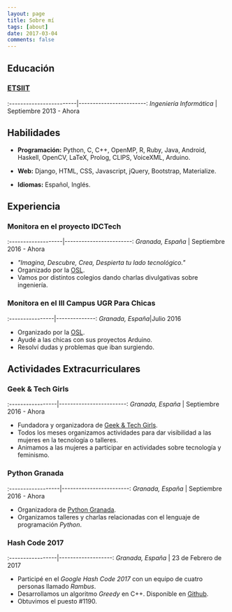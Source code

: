 ```yaml
---
layout: page
title: Sobre mí
tags: [about]
date: 2017-03-04
comments: false
---
```


## Educación

### <a href="http://etsiit.ugr.es" target="_blank">ETSIIT</a>

:------------------------|------------------------:
*Ingeniería Informática* | Septiembre 2013 - Ahora

## Habilidades

* __Programación:__ Python, C, C++, OpenMP, R, Ruby, Java, Android, Haskell, OpenCV, LaTeX, Prolog, CLIPS, VoiceXML, Arduino.

* __Web:__ Django, HTML, CSS, Javascript, jQuery, Bootstrap, Materialize.

* __Idiomas:__ Español, Inglés.

## Experiencia

### Monitora en el proyecto IDCTech

:-------------------|------------------------:
*Granada, España*   | Septiembre 2016 - Ahora

* _"Imagina, Descubre, Crea, Despierta tu lado tecnológico."_
* Organizado por la <a href="http://osl.ugr.es/" target="_black">OSL</a>.
* Vamos por distintos colegios dando charlas divulgativas sobre ingeniería.

### Monitora en el III Campus UGR Para Chicas

:----------------|--------------:
*Granada, España*|Julio 2016

* Organizado por la <a href="http://osl.ugr.es/" target="_black">OSL</a>.
* Ayudé a las chicas con sus proyectos Arduino.
* Resolví dudas y problemas que iban surgiendo.

## Actividades Extracurriculares

### Geek & Tech Girls

:-----------------|------------------------:
*Granada, España* | Septiembre 2016 - Ahora

* Fundadora y organizadora de <a href="http://geekandtechgirls.github.io/" target="_blank">Geek & Tech Girls</a>.
* Todos los meses organizamos actividades para dar visibilidad a las mujeres en la tecnología o talleres.
* Animamos a las mujeres a participar en actividades sobre tecnología y feminismo.

### Python Granada

:------------------|------------------------:
*Granada, España*  | Septiembre 2016 - Ahora

* Organizadora de <a href="https://www.python-granada.es/" target="_blank">Python Granada</a>.
* Organizamos talleres y charlas relacionadas con el lenguaje de programación _Python_.

### Hash Code 2017

:-----------------|-------------------:
*Granada, España* | 23 de Febrero de 2017

* Participé en el _Google Hash Code 2017_ con un equipo de cuatro personas llamado _Rambus_.
* Desarrollamos un algoritmo _Greedy_ en C++. Disponible en <a href="https://github.com/erseco/google_hashcode_2017" target="_blank">Github</a>.
* Obtuvimos el puesto #1190.
